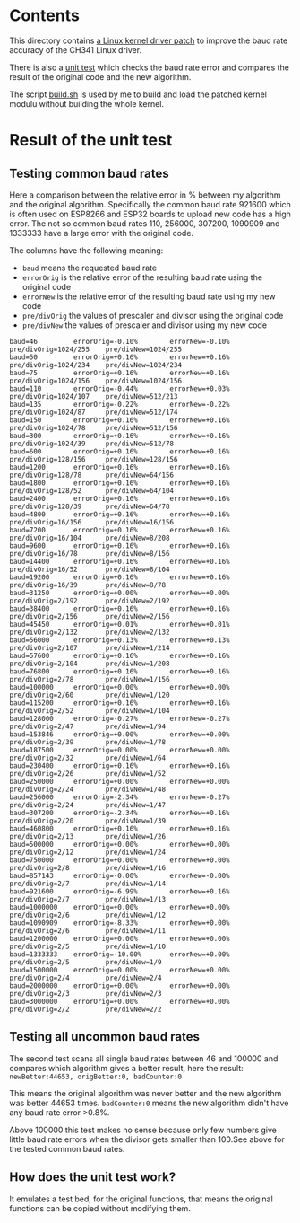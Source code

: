 # Contents
This directory contains [a Linux kernel driver patch](./Linux_4.14.114_ch341.patch) to improve the baud rate accuracy of the CH341 Linux driver.

There is also a [unit test](./check_baud_rates_unittest.c) which checks the baud rate error
and compares the result of the original code and the new algorithm.

The script [build.sh](./build.sh) is used by me to build and load the patched kernel modulu without building the whole kernel.

# Result of the unit test

## Testing common baud rates

Here a comparison between the relative error in % between my algorithm and the original algorithm.
Specifically the common baud rate 921600 which is often used on ESP8266 and ESP32 boards to upload
new code has a high error. The not so common baud rates 110, 256000, 307200, 1090909 and 1333333
have a large error with the original code.

The columns have the following meaning:
 - `baud` means the requested baud rate
 - `errorOrig` is the relative error of the resulting baud rate using the original code
 - `errorNew` is the relative error of the resulting baud rate using my new code
 - `pre/divOrig` the values of prescaler and divisor using the original code
 - `pre/divNew` the values of prescaler and divisor using my new code
```
baud=46         errorOrig=-0.10%        errorNew=-0.10%         pre/divOrig=1024/255    pre/divNew=1024/255
baud=50         errorOrig=+0.16%        errorNew=+0.16%         pre/divOrig=1024/234    pre/divNew=1024/234
baud=75         errorOrig=+0.16%        errorNew=+0.16%         pre/divOrig=1024/156    pre/divNew=1024/156
baud=110        errorOrig=-0.44%        errorNew=+0.03%         pre/divOrig=1024/107    pre/divNew=512/213
baud=135        errorOrig=-0.22%        errorNew=-0.22%         pre/divOrig=1024/87     pre/divNew=512/174
baud=150        errorOrig=+0.16%        errorNew=+0.16%         pre/divOrig=1024/78     pre/divNew=512/156
baud=300        errorOrig=+0.16%        errorNew=+0.16%         pre/divOrig=1024/39     pre/divNew=512/78
baud=600        errorOrig=+0.16%        errorNew=+0.16%         pre/divOrig=128/156     pre/divNew=128/156
baud=1200       errorOrig=+0.16%        errorNew=+0.16%         pre/divOrig=128/78      pre/divNew=64/156
baud=1800       errorOrig=+0.16%        errorNew=+0.16%         pre/divOrig=128/52      pre/divNew=64/104
baud=2400       errorOrig=+0.16%        errorNew=+0.16%         pre/divOrig=128/39      pre/divNew=64/78
baud=4800       errorOrig=+0.16%        errorNew=+0.16%         pre/divOrig=16/156      pre/divNew=16/156
baud=7200       errorOrig=+0.16%        errorNew=+0.16%         pre/divOrig=16/104      pre/divNew=8/208
baud=9600       errorOrig=+0.16%        errorNew=+0.16%         pre/divOrig=16/78       pre/divNew=8/156
baud=14400      errorOrig=+0.16%        errorNew=+0.16%         pre/divOrig=16/52       pre/divNew=8/104
baud=19200      errorOrig=+0.16%        errorNew=+0.16%         pre/divOrig=16/39       pre/divNew=8/78
baud=31250      errorOrig=+0.00%        errorNew=+0.00%         pre/divOrig=2/192       pre/divNew=2/192
baud=38400      errorOrig=+0.16%        errorNew=+0.16%         pre/divOrig=2/156       pre/divNew=2/156
baud=45450      errorOrig=+0.01%        errorNew=+0.01%         pre/divOrig=2/132       pre/divNew=2/132
baud=56000      errorOrig=+0.13%        errorNew=+0.13%         pre/divOrig=2/107       pre/divNew=1/214
baud=57600      errorOrig=+0.16%        errorNew=+0.16%         pre/divOrig=2/104       pre/divNew=1/208
baud=76800      errorOrig=+0.16%        errorNew=+0.16%         pre/divOrig=2/78        pre/divNew=1/156
baud=100000     errorOrig=+0.00%        errorNew=+0.00%         pre/divOrig=2/60        pre/divNew=1/120
baud=115200     errorOrig=+0.16%        errorNew=+0.16%         pre/divOrig=2/52        pre/divNew=1/104
baud=128000     errorOrig=-0.27%        errorNew=-0.27%         pre/divOrig=2/47        pre/divNew=1/94
baud=153846     errorOrig=+0.00%        errorNew=+0.00%         pre/divOrig=2/39        pre/divNew=1/78
baud=187500     errorOrig=+0.00%        errorNew=+0.00%         pre/divOrig=2/32        pre/divNew=1/64
baud=230400     errorOrig=+0.16%        errorNew=+0.16%         pre/divOrig=2/26        pre/divNew=1/52
baud=250000     errorOrig=+0.00%        errorNew=+0.00%         pre/divOrig=2/24        pre/divNew=1/48
baud=256000     errorOrig=-2.34%        errorNew=-0.27%         pre/divOrig=2/24        pre/divNew=1/47
baud=307200     errorOrig=-2.34%        errorNew=+0.16%         pre/divOrig=2/20        pre/divNew=1/39
baud=460800     errorOrig=+0.16%        errorNew=+0.16%         pre/divOrig=2/13        pre/divNew=1/26
baud=500000     errorOrig=+0.00%        errorNew=+0.00%         pre/divOrig=2/12        pre/divNew=1/24
baud=750000     errorOrig=+0.00%        errorNew=+0.00%         pre/divOrig=2/8         pre/divNew=1/16
baud=857143     errorOrig=-0.00%        errorNew=-0.00%         pre/divOrig=2/7         pre/divNew=1/14
baud=921600     errorOrig=-6.99%        errorNew=+0.16%         pre/divOrig=2/7         pre/divNew=1/13
baud=1000000    errorOrig=+0.00%        errorNew=+0.00%         pre/divOrig=2/6         pre/divNew=1/12
baud=1090909    errorOrig=-8.33%        errorNew=+0.00%         pre/divOrig=2/6         pre/divNew=1/11
baud=1200000    errorOrig=+0.00%        errorNew=+0.00%         pre/divOrig=2/5         pre/divNew=1/10
baud=1333333    errorOrig=-10.00%       errorNew=+0.00%         pre/divOrig=2/5         pre/divNew=1/9
baud=1500000    errorOrig=+0.00%        errorNew=+0.00%         pre/divOrig=2/4         pre/divNew=2/4
baud=2000000    errorOrig=+0.00%        errorNew=+0.00%         pre/divOrig=2/3         pre/divNew=2/3
baud=3000000    errorOrig=+0.00%        errorNew=+0.00%         pre/divOrig=2/2         pre/divNew=2/2
```

        
## Testing all uncommon baud rates

The second test scans all single baud rates between 46 and 100000 and compares which algorithm gives a
better result, here the result: `newBetter:44653, origBetter:0, badCounter:0`

This means the original algorithm was never better and the new algorithm was better 44653 times.
`badCounter:0` means the new algorithm didn't have any baud rate error >0.8%.

Above 100000 this test makes no sense because only few numbers give little baud rate errors when the
divisor gets smaller than 100.See above for the tested common baud rates.

## How does the unit test work?

It emulates a test bed, for the original functions, that means the original functions can be copied
without modifying them.


